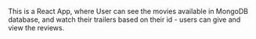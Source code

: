 This is a React App, where User can see the movies available in MongoDB database, and watch their trailers based on their id - users can give and view the reviews.
